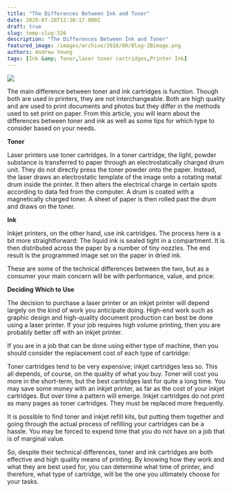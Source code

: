 ```yaml
---
title: "The Differences Between Ink and Toner"
date: 2020-07-28T12:30:17.000Z
draft: true
slug: temp-slug-326
description: "The Differences Between Ink and Toner"
featured_image: /images/archive/2018/08/Blog-2Bimage.png
authors: Andrew Yeung
tags: [Ink &amp; Toner,laser toner cartridges,Printer Ink]
---
```


[![](/blog/images/archive/2018/08/Blog-2Bimage-300x205.png)](/blog/images/archive/2018/08/Blog-2Bimage.png)

The main difference between toner and ink cartridges is function. Though both are used in printers, they are not interchangeable. Both are high quality and are used to print documents and photos but they differ in the methods used to set print on paper. From this article, you will learn about the differences between toner and ink as well as some tips for which type to consider based on your needs.

**Toner**

Laser printers use toner cartridges. In a toner cartridge, the light, powder substance is transferred to paper through an electrostatically charged drum unit. They do not directly press the toner powder onto the paper. Instead, the laser draws an electrostatic template of the image onto a rotating metal drum inside the printer. It then alters the electrical charge in certain spots according to data fed from the computer. A drum is coated with a magnetically charged toner. A sheet of paper is then rolled past the drum and draws on the toner. 

**Ink**

Inkjet printers, on the other hand, use ink cartridges. The process here is a bit more straightforward: The liquid ink is sealed tight in a compartment. It is then distributed across the paper by a number of tiny nozzles. The end result is the programmed image set on the paper in dried ink. 

These are some of the technical differences between the two, but as a consumer your main concern will be with performance, value, and price:

**Deciding Which to Use** 

The decision to purchase a laser printer or an inkjet printer will depend largely on the kind of work you anticipate doing. High-end work such as graphic design and high-quality document production can best be done using a laser printer. If your job requires high volume printing, then you are probably better off with an inkjet printer. 

If you are in a job that can be done using either type of machine, then you should consider the replacement cost of each type of cartridge:

Toner cartridges tend to be very expensive; inkjet cartridges less so. This all depends, of course, on the quality of what you buy. Toner will cost you more in the short-term, but the best cartridges last for quite a long time. You may save some money with an inkjet printer, as far as the cost of your inkjet cartridges. But over time a pattern will emerge. Inkjet cartridges do not print as many pages as toner cartridges. They must be replaced more frequently. 

It is possible to find toner and inkjet refill kits, but putting them together and going through the actual process of refilling your cartridges can be a hassle. You may be forced to expend time that you do not have on a job that is of marginal value. 

So, despite their technical differences, toner and ink cartridges are both effective and high quality means of printing. By knowing how they work and what they are best used for, you can determine what time of printer, and therefore, what type of cartridge, will be the one you ultimately choose for your tasks.